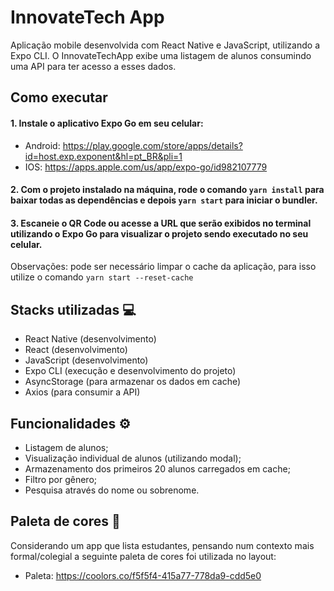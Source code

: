 # InnovateTech App
Aplicação mobile desenvolvida com React Native e JavaScript, utilizando a Expo CLI. O InnovateTechApp exibe uma listagem de alunos consumindo uma API para ter acesso a esses dados.

## Como executar
#### 1. Instale o aplicativo Expo Go em seu celular:
- Android: https://play.google.com/store/apps/details?id=host.exp.exponent&hl=pt_BR&pli=1
- IOS: https://apps.apple.com/us/app/expo-go/id982107779

#### 2. Com o projeto instalado na máquina, rode o comando `yarn install` para baixar todas as dependências e depois `yarn start` para iniciar o bundler.
#### 3. Escaneie o QR Code ou acesse a URL que serão exibidos no terminal utilizando o Expo Go para visualizar o projeto sendo executado no seu celular.
Observações: pode ser necessário limpar o cache da aplicação, para isso utilize o comando `yarn start --reset-cache`

## Stacks utilizadas 💻
- React Native (desenvolvimento)
- React (desenvolvimento)
- JavaScript (desenvolvimento)
- Expo CLI (execução e desenvolvimento do projeto)
- AsyncStorage (para armazenar os dados em cache)
- Axios (para consumir a API)

## Funcionalidades ⚙️
- Listagem de alunos;
- Visualização individual de alunos (utilizando modal);
- Armazenamento dos primeiros 20 alunos carregados em cache;
- Filtro por gênero;
- Pesquisa através do nome ou sobrenome.

## Paleta de cores 🎨
Considerando um app que lista estudantes, pensando num contexto mais formal/colegial a seguinte paleta de cores foi utilizada no layout: 
- Paleta: https://coolors.co/f5f5f4-415a77-778da9-cdd5e0

